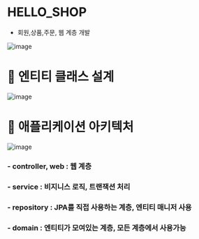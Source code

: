 # HELLO_SHOP
- 회원,상품,주문, 웹 계층 개발

![image](https://user-images.githubusercontent.com/112360835/207264694-7b2c4f8d-5dde-4ad4-8a8e-7a79ec72429f.png)
<br>
# 🧩 엔티티 클래스 설계<br>
![image](https://user-images.githubusercontent.com/112360835/207264902-82c98dbf-90f8-49a2-8128-da1cac66f943.png)
<br>
# 🧩 애플리케이션 아키텍처<br>
![image](https://user-images.githubusercontent.com/112360835/207264995-4fdc0ba5-1de1-4f13-86c6-3839debd3101.png)
<br>
### - controller, web :   웹 계층 <br>
### - service :           비지니스 로직, 트랜잭션 처리 <br>
### - repository : JPA를 직접 사용하는 계층, 엔티티 매니저 사용 <br>
### - domain : 엔티티가 모여있는 계층, 모든 계층에서 사용가능
